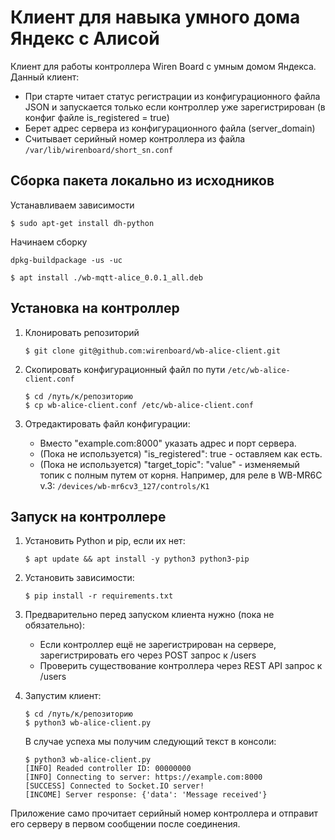 # Клиент для навыка умного дома Яндекс с Алисой

Клиент для работы контроллера Wiren Board с умным домом Яндекса.
Данный клиент:

- При старте читает статус регистрации из конфигурационного файла JSON
  и запускается только если контроллер уже зарегистрирован (в конфиг файле
  is_registered = true)
- Берет адрес сервера из конфигурационного файла (server_domain)
- Считывает серийный номер контроллера из файла `/var/lib/wirenboard/short_sn.conf`

## Сборка пакета локально из исходников

Устанавливаем зависимости

```terminal
$ sudo apt-get install dh-python
```

Начинаем сборку

```terminal
dpkg-buildpackage -us -uc
```

```terminal
$ apt install ./wb-mqtt-alice_0.0.1_all.deb
```

## Установка на контроллер

1. Клонировать репозиторий

   ```terminal
   $ git clone git@github.com:wirenboard/wb-alice-client.git
   ```

2. Скопировать конфигурационный файл по пути `/etc/wb-alice-client.conf`

   ```terminal
   $ cd /путь/к/репозиторию
   $ cp wb-alice-client.conf /etc/wb-alice-client.conf
   ```

3. Отредактировать файл конфигурации:

   - Вместо "example.com:8000" указать адрес и порт сервера.
   - (Пока не используется) "is_registered": true - оставляем как есть.
   - (Пока не используется) "target_topic": "value" - изменяемый топик
     с полным путем от корня.
     Например, для реле в WB-MR6C v.3: `/devices/wb-mr6cv3_127/controls/K1`

## Запуск на контроллере

1. Установить Python и pip, если их нет:

   ```terminal
   $ apt update && apt install -y python3 python3-pip
   ```

2. Установить зависимости:

   ```terminal
   $ pip install -r requirements.txt
   ```

3. Предварительно перед запуском клиента нужно (пока не обязательно):

   - Если контроллер ещё не зарегистрирован на сервере, зарегистрировать
     его через POST запрос к /users
   - Проверить существование контроллера через REST API запрос к /users

4. Запустим клиент:

   ```terminal
   $ cd /путь/к/репозиторию
   $ python3 wb-alice-client.py
   ```

   В случае успеха мы получим следующий текст в консоли:

   ```terminal
   $ python3 wb-alice-client.py
   [INFO] Readed controller ID: 00000000
   [INFO] Connecting to server: https://example.com:8000
   [SUCCESS] Connected to Socket.IO server!
   [INCOME] Server response: {'data': 'Message received'}
   ```

Приложение само прочитает серийный номер контроллера и отправит его серверу
в первом сообщении после соединения.
